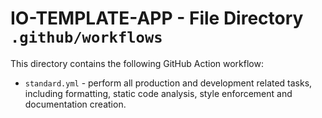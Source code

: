 # IO-TEMPLATE-APP - File Directory **`.github/workflows`**

This directory contains the following GitHub Action workflow:

- `standard.yml` - perform all production and development related tasks, including formatting, static code analysis, style enforcement and documentation creation.

